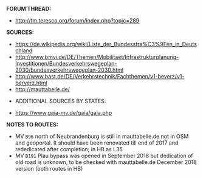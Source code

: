 ﻿**FORUM THREAD:**
- http://tm.teresco.org/forum/index.php?topic=289


**SOURCES:**
- https://de.wikipedia.org/wiki/Liste_der_Bundesstra%C3%9Fen_in_Deutschland
- http://www.bmvi.de/DE/Themen/Mobilitaet/Infrastrukturplanung-Investitionen/Bundesverkehrswegeplan-2030/bundesverkehrswegeplan-2030.html
- http://www.bast.de/DE/Verkehrstechnik/Fachthemen/v1-beverz/v1-berverz.html
- http://mauttabelle.de/


* ADDITIONAL SOURCES BY STATES:
- https://www.gaia-mv.de/gaia/gaia.php


**NOTES TO ROUTES:**
- MV `B96` north of Neubrandenburg is still in mauttabelle.de not in OSM and geoportal. It should have been renovated till end of 2017 and rededicated after completion; in HB as L35
- MV `B191` Plau bypass was opened in September 2018 but dedication of old road is unknown, to be checked with mauttabelle.de December 2018 version (both routes in HB)
